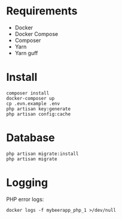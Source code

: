 # Requirements

* Docker
* Docker Compose
* Composer
* Yarn
* Yarn guff

# Install

    composer install
    docker-composer up
    cp .evn.example .env
    php artisan key:generate
    php artisan config:cache
    
# Database

    php artisan migrate:install
    php artisan migrate
    
# Logging

PHP error logs:

    docker logs -f mybeerapp_php_1 >/dev/null
